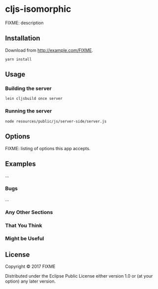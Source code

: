 # cljs-isomorphic

FIXME: description

## Installation

Download from http://example.com/FIXME.

    yarn install

## Usage

### Building the server

    lein cljsbuild once server

### Running the server

    node resources/public/js/server-side/server.js

## Options

FIXME: listing of options this app accepts.

## Examples

...

### Bugs

...

### Any Other Sections
### That You Think
### Might be Useful

## License

Copyright © 2017 FIXME

Distributed under the Eclipse Public License either version 1.0 or (at
your option) any later version.
